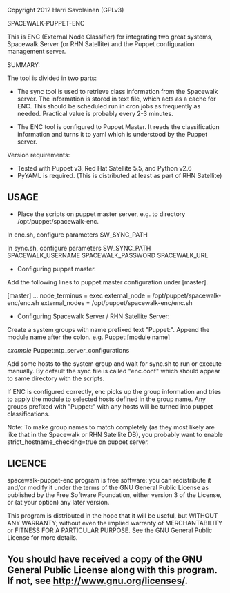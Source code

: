 Copyright 2012 Harri Savolainen 
(GPLv3)

SPACEWALK-PUPPET-ENC

This is ENC (External Node Classifier) for integrating two great systems,
Spacewalk Server (or RHN Satellite) and the Puppet configuration management server.

SUMMARY:

The tool is divided in two parts: 

- The sync tool is used to retrieve class information from the Spacewalk server.
The information is stored in text file, which acts as a cache for ENC. This 
should be scheduled run in cron jobs as frequently as needed. Practical value is
probably every 2-3 minutes.

- The ENC tool is configured to Puppet Master. It reads the classification 
information and turns it to yaml which is understood by the Puppet server.

Version requirements:

- Tested with Puppet v3, Red Hat Satellite 5.5, and Python v2.6
- PyYAML is required. (This is distributed at least as part of RHN Satellite)


USAGE
--

- Place the scripts on puppet master server, e.g. to directory /opt/puppet/spacewalk-enc.

In enc.sh, configure parameters
SW_SYNC_PATH

In sync.sh, configure parameters
SW_SYNC_PATH
SPACEWALK_USERNAME
SPACEWALK_PASSWORD
SPACEWALK_URL

- Configuring puppet master. 

Add the following lines to puppet master configuration under [master].

[master]
    ...
    node_terminus = exec
    external_node = /opt/puppet/spacewalk-enc/enc.sh
    external_nodes = /opt/puppet/spacewalk-enc/enc.sh

- Configuring Spacewalk Server / RHN Satellite Server:

Create a system groups with name prefixed text "Puppet:". 
Append the module name after the colon. e.g. Puppet:[module name]

_example_
Puppet:ntp_server_configurations

Add some hosts to the system group and wait for sync.sh to run or execute manually.
By default the sync file is called "enc.conf" which should appear to same directory 
with the scripts.

If ENC is configured correctly, enc picks up the group information and tries to apply the module
to selected hosts defined in the group name. Any groups prefixed with "Puppet:" with any hosts
will be turned into puppet classifications. 

Note: To make group names to match completely (as they most likely are like that in the Spacewalk
or RHN Satellite DB), you probably want to enable strict_hostname_checking=true on puppet server.


LICENCE
--
spacewalk-puppet-enc program is free software: you can redistribute it and/or modify
it under the terms of the GNU General Public License as published by
the Free Software Foundation, either version 3 of the License, or
(at your option) any later version.

This program is distributed in the hope that it will be useful,
but WITHOUT ANY WARRANTY; without even the implied warranty of
MERCHANTABILITY or FITNESS FOR A PARTICULAR PURPOSE.  See the
GNU General Public License for more details.

You should have received a copy of the GNU General Public License
along with this program.  If not, see <http://www.gnu.org/licenses/>.
--




